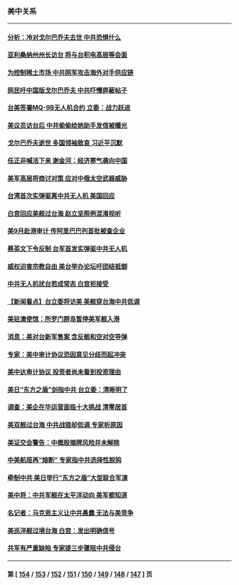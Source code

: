 ### 美中关系
---
#### [分析：冷对戈尔巴乔夫去世 中共恐惧什么](../../pages/nf1412576/n13814778.md) 
#### [亚利桑纳州州长访台 将与台积电高层等会面](../../pages/nf1412576/n13814702.md) 
#### [为控制稀土市场 中共网军攻击海外对手供应链](../../pages/nf1412576/n13814425.md) 
#### [网民吁中国版戈尔巴乔夫 中共吓懵屏蔽帖子](../../pages/nf1412576/n13814733.md) 
#### [台美签署MQ-9B无人机合约 立委：战力跃进](../../pages/nf1412576/n13814568.md) 
#### [美议员访台后 中共偷偷给她助手发信被曝光](../../pages/nf1412576/n13814672.md) 
#### [戈尔巴乔夫逝世 多国领袖致哀 习近平沉默](../../pages/nf1412576/n13814454.md) 
#### [任正非喊活下来 谢金河：经济寒气袭向中国](../../pages/nf1412576/n13814196.md) 
#### [美军高层将商讨对策 应对中俄太空武器威胁](../../pages/nf1412576/n13814201.md) 
#### [台湾首次实弹驱离中共无人机 美国回应](../../pages/nf1412576/n13814105.md) 
#### [白宫回应美舰过台海 赵立坚照例混淆视听](../../pages/nf1412576/n13814037.md) 
#### [美9月赴港审计 传阿里巴巴列首批被查企业](../../pages/nf1412576/n13813987.md) 
#### [蔡英文下令反制 台军首发实弹驱中共无人机](../../pages/nf1412576/n13813905.md) 
#### [威权迫害宗教自由 美台举办论坛吁团结抵御](../../pages/nf1412576/n13813762.md) 
#### [中共无人机扰台若成常态 白宫拒接受](../../pages/nf1412576/n13813783.md) 
#### [【新闻看点】台立委将访美 美舰穿台海中共低调](../../pages/nf1412576/n13813310.md) 
#### [美驻澳使馆：所罗门群岛暂停美军舰入港](../../pages/nf1412576/n13813674.md) 
#### [消息：美对台新军售案 含反舰和空对空导弹](../../pages/nf1412576/n13813602.md) 
#### [专家：美中审计协议恐因意见分歧而起冲突](../../pages/nf1412576/n13813306.md) 
#### [美中达审计协议 投资者尚未看到投资理由](../../pages/nf1412576/n13813321.md) 
#### [美日“东方之盾”剑指中共 台立委：清晰明了](../../pages/nf1412576/n13813088.md) 
#### [调查：美企在华运营面临十大挑战 清零居首](../../pages/nf1412576/n13813244.md) 
#### [美双舰过台海 中共战狼却低调 专家析原因](../../pages/nf1412576/n13813189.md) 
#### [美证交会警告：中概股摘牌风险并未解除](../../pages/nf1412576/n13812841.md) 
#### [中美航班再“熔断” 专家指中共选择性脱钩](../../pages/nf1412576/n13812797.md) 
#### [牵制中共 美日举行“东方之盾”大型联合军演](../../pages/nf1412576/n13812336.md) 
#### [美中将：中共军舰在太平洋动向 美军都知道](../../pages/nf1412576/n13811675.md) 
#### [名记者：马克思主义让中共愚蠢 无法与美竞争](../../pages/nf1412576/n13811005.md) 
#### [美巡洋舰过境台海 白宫：发出明确信号](../../pages/nf1412576/n13812312.md) 
#### [共军有严重缺陷 专家提三步骤阻中共侵台](../../pages/nf1412576/n13811064.md) 

---
#### 第 [ [154](./154.md) / [153](./153.md) / [152](./152.md) / [151](./151.md) / [150](./150.md) / [149](./149.md) / [148](./148.md) / [147](./147.md) ] 页
